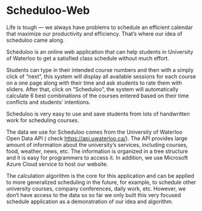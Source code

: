 # Scheduloo-Web

Life is tough — we always have problems to schedule an efficient calendar that maximize our productivity and efficiency. That’s where our idea of scheduloo came along.

Scheduloo is an online web application that can help students in University of Waterloo to get a satisfied class schedule without much effort.

Students can type in their intended course numbers and then with a simply click of “next”, this system will display all available sessions for each course on a one page along with their time and ask students to rate them with sliders. After that, click on “Scheduloo”, the system will automatically calculate 6 best combinations of the courses entered based on their time conflicts and students’ intentions. 

Scheduloo is very easy to use and save students from lots of handwritten work for scheduling courses.

The data we use for Scheduloo comes from the University of Waterloo Open Data API ( check https://api.uwaterloo.ca/). The API provides large amount of information about the university’s services, including courses, food, weather, news, etc. The information is organized in a tree structure and it is easy for programmers to access it. In addition, we use Microsoft Azure Cloud service to host our website.

The calculation algorithm is the core for this application and can be applied to more generalized scheduling in the future, for example, to schedule other university courses, company conferences, daily work, etc. However, we don’t have access to the data so so far we only built this very focused schedule application as a demonstration of our idea and algorithm.
